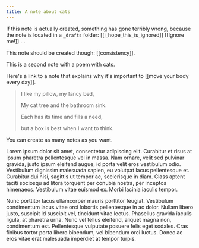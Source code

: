 ```yaml
---
title: A note about cats
---
```


<span class='sv'>If this note is actually created</span>, something has gone terribly wrong, because the note is located in a `_drafts` folder: [[i_hope_this_is_ignored]] [[Ignore me!]] ...

This note should be created though: [[consistency]].

This is a second note with a poem with cats. 

Here's a link to a note that explains why it's important to [[move your body every day]].

> I like my pillow, my fancy bed,
>
> My cat tree and the bathroom sink.
>
> Each has its time and fills a need,
>
> but a box is best when I want to think.

You can create as many notes as you want.

Lorem ipsum dolor sit amet, consectetur adipiscing elit. Curabitur et risus at ipsum pharetra pellentesque vel in massa. Nam ornare, velit sed pulvinar gravida, justo ipsum eleifend augue, id porta velit eros vestibulum odio. Vestibulum dignissim malesuada sapien, eu volutpat lacus pellentesque et. Curabitur dui nisi, sagittis ut tempor ac, scelerisque in diam. Class aptent taciti sociosqu ad litora torquent per conubia nostra, per inceptos himenaeos. Vestibulum vitae euismod ex. Morbi lacinia iaculis tempor.

Nunc porttitor lacus ullamcorper mauris porttitor feugiat. Vestibulum condimentum lacus vitae orci lobortis pellentesque in ac dolor. Nullam libero justo, suscipit id suscipit vel, tincidunt vitae lectus. Phasellus gravida iaculis ligula, at pharetra urna. Nunc vel tellus eleifend, aliquet magna non, condimentum est. Pellentesque vulputate posuere felis eget sodales. Cras finibus tortor porta libero bibendum, vel bibendum orci luctus. Donec ac eros vitae erat malesuada imperdiet at tempor turpis.